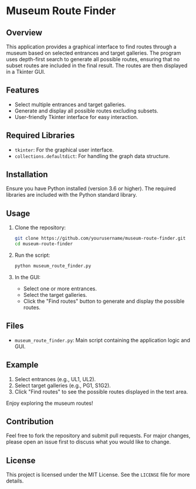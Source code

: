 # Museum Route Finder

## Overview

This application provides a graphical interface to find routes through a museum based on selected entrances and target galleries. The program uses depth-first search to generate all possible routes, ensuring that no subset routes are included in the final result. The routes are then displayed in a Tkinter GUI.

## Features

- Select multiple entrances and target galleries.
- Generate and display all possible routes excluding subsets.
- User-friendly Tkinter interface for easy interaction.

## Required Libraries

- `tkinter`: For the graphical user interface.
- `collections.defaultdict`: For handling the graph data structure.

## Installation

Ensure you have Python installed (version 3.6 or higher). The required libraries are included with the Python standard library.

## Usage

1. Clone the repository:
    ```bash
    git clone https://github.com/yourusername/museum-route-finder.git
    cd museum-route-finder
    ```

2. Run the script:
    ```bash
    python museum_route_finder.py
    ```

3. In the GUI:
    - Select one or more entrances.
    - Select the target galleries.
    - Click the "Find routes" button to generate and display the possible routes.

## Files

- `museum_route_finder.py`: Main script containing the application logic and GUI.

## Example

1. Select entrances (e.g., UL1, UL2).
2. Select target galleries (e.g., PG1, S1G2).
3. Click "Find routes" to see the possible routes displayed in the text area.

Enjoy exploring the museum routes!

## Contribution

Feel free to fork the repository and submit pull requests. For major changes, please open an issue first to discuss what you would like to change.

## License

This project is licensed under the MIT License. See the `LICENSE` file for more details.



